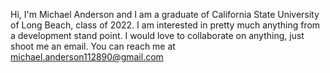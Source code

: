 Hi, I'm Michael Anderson and I am a graduate of California State University of Long Beach, class of 2022. 
I am interested in pretty much anything from a development stand point.
I would love to collaborate on anything, just shoot me an email.
You can reach me at michael.anderson112890@gmail.com
